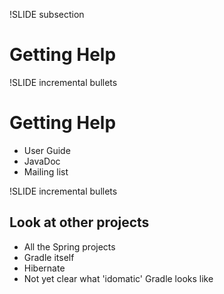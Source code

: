 !SLIDE subsection

# Getting Help

!SLIDE incremental bullets

# Getting Help
* User Guide
* JavaDoc
* Mailing list

!SLIDE incremental bullets

## Look at other projects
* All the Spring projects
* Gradle itself
* Hibernate
* Not yet clear what 'idomatic' Gradle looks like
